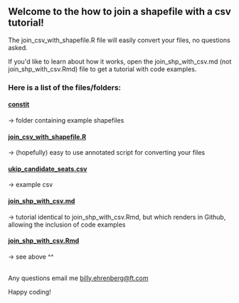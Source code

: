 <h2>Welcome to the how to join a shapefile with a csv tutorial!</h2>

The join_csv_with_shapefile.R file will easily convert your files, no questions asked. 

If you'd like to learn about how it works, open the
join_shp_with_csv.md (not join_shp_with_csv.Rmd) file to get a tutorial with code examples.

<h3>Here is a list of the files/folders:</h3>

[<h4>constit</h4>](./constit) -> folder containing example shapefiles

[<h4>join_csv_with_shapefile.R</h4>](./join_csv_with_shapefile.R) -> (hopefully) easy to use  annotated script for converting your files

[<h4>ukip_candidate_seats.csv</h4>](./ukip_candidate_seats.csv) -> example csv

[<h4>join_shp_with_csv.md</h4>](./join_shp_with_csv.md) -> tutorial identical to join_shp_with_csv.Rmd, 
                        but which renders in Github,
                        allowing the inclusion of code examples

[<h4>join_shp_with_csv.Rmd</h4>](./join_shp_with_csv.Rmd) -> see above ^^

<br>Any questions email me billy.ehrenberg@ft.com

Happy coding!
